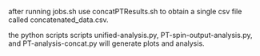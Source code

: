after running jobs.sh use concatPTResults.sh to obtain a single csv file called concatenated_data.csv.

the python scripts scripts unified-analysis.py, PT-spin-output-analysis.py, and PT-analysis-concat.py will generate plots and analysis.
